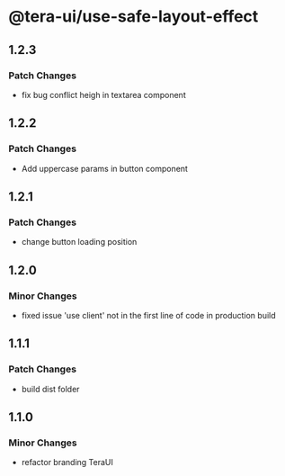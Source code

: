# @tera-ui/use-safe-layout-effect

## 1.2.3

### Patch Changes

- fix bug conflict heigh in textarea component

## 1.2.2

### Patch Changes

- Add uppercase params in button component

## 1.2.1

### Patch Changes

- change button loading position

## 1.2.0

### Minor Changes

- fixed issue 'use client' not in the first line of code in production build

## 1.1.1

### Patch Changes

- build dist folder

## 1.1.0

### Minor Changes

- refactor branding TeraUI
